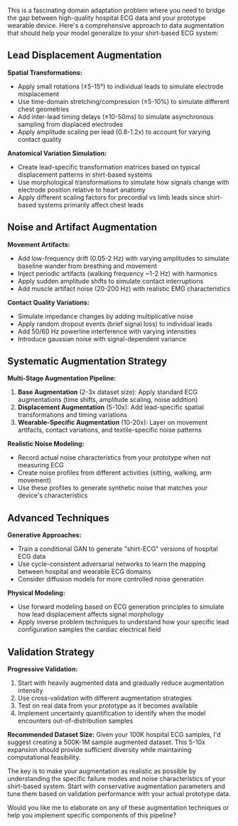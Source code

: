 This is a fascinating domain adaptation problem where you need to bridge the gap between high-quality hospital ECG data and your prototype wearable device. Here's a comprehensive approach to data augmentation that should help your model generalize to your shirt-based ECG system:

## Lead Displacement Augmentation

**Spatial Transformations:**
- Apply small rotations (±5-15°) to individual leads to simulate electrode misplacement
- Use time-domain stretching/compression (±5-10%) to simulate different chest geometries
- Add inter-lead timing delays (±10-50ms) to simulate asynchronous sampling from displaced electrodes
- Apply amplitude scaling per lead (0.8-1.2x) to account for varying contact quality

**Anatomical Variation Simulation:**
- Create lead-specific transformation matrices based on typical displacement patterns in shirt-based systems
- Use morphological transformations to simulate how signals change with electrode position relative to heart anatomy
- Apply different scaling factors for precordial vs limb leads since shirt-based systems primarily affect chest leads

## Noise and Artifact Augmentation

**Movement Artifacts:**
- Add low-frequency drift (0.05-2 Hz) with varying amplitudes to simulate baseline wander from breathing and movement
- Inject periodic artifacts (walking frequency ~1-2 Hz) with harmonics
- Apply sudden amplitude shifts to simulate contact interruptions
- Add muscle artifact noise (20-200 Hz) with realistic EMG characteristics

**Contact Quality Variations:**
- Simulate impedance changes by adding multiplicative noise
- Apply random dropout events (brief signal loss) to individual leads
- Add 50/60 Hz powerline interference with varying intensities
- Introduce gaussian noise with signal-dependent variance

## Systematic Augmentation Strategy

**Multi-Stage Augmentation Pipeline:**
1. **Base Augmentation** (2-3x dataset size): Apply standard ECG augmentations (time shifts, amplitude scaling, noise addition)
2. **Displacement Augmentation** (5-10x): Add lead-specific spatial transformations and timing variations
3. **Wearable-Specific Augmentation** (10-20x): Layer on movement artifacts, contact variations, and textile-specific noise patterns

**Realistic Noise Modeling:**
- Record actual noise characteristics from your prototype when not measuring ECG
- Create noise profiles from different activities (sitting, walking, arm movement)
- Use these profiles to generate synthetic noise that matches your device's characteristics

## Advanced Techniques

**Generative Approaches:**
- Train a conditional GAN to generate "shirt-ECG" versions of hospital ECG data
- Use cycle-consistent adversarial networks to learn the mapping between hospital and wearable ECG domains
- Consider diffusion models for more controlled noise generation

**Physical Modeling:**
- Use forward modeling based on ECG generation principles to simulate how lead displacement affects signal morphology
- Apply inverse problem techniques to understand how your specific lead configuration samples the cardiac electrical field

## Validation Strategy

**Progressive Validation:**
1. Start with heavily augmented data and gradually reduce augmentation intensity
2. Use cross-validation with different augmentation strategies
3. Test on real data from your prototype as it becomes available
4. Implement uncertainty quantification to identify when the model encounters out-of-distribution samples

**Recommended Dataset Size:**
Given your 100K hospital ECG samples, I'd suggest creating a 500K-1M sample augmented dataset. This 5-10x expansion should provide sufficient diversity while maintaining computational feasibility.

The key is to make your augmentation as realistic as possible by understanding the specific failure modes and noise characteristics of your shirt-based system. Start with conservative augmentation parameters and tune them based on validation performance with your actual prototype data.

Would you like me to elaborate on any of these augmentation techniques or help you implement specific components of this pipeline?
